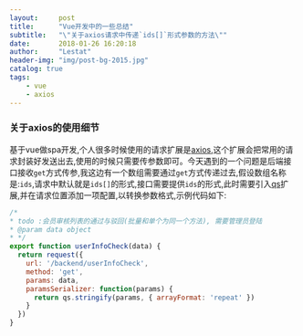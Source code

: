 ```yaml
---
layout:     post
title:      "Vue开发中的一些总结"
subtitle:   "\"关于axios请求中传递`ids[]`形式参数的方法\""
date:       2018-01-26 16:20:18
author:     "Lestat"
header-img: "img/post-bg-2015.jpg"
catalog: true
tags:
    - vue
    - axios
---
```


### 关于axios的使用细节
基于vue做spa开发,个人很多时候使用的请求扩展是[axios](https://github.com/axios/axios),这个扩展会把常用的请求封装好发送出去,使用的时候只需要传参数即可。今天遇到的一个问题是后端接口接收`get`方式传参,我这边有一个数组需要通过`get`方式传递过去,假设数组名称是:`ids`,请求中默认就是`ids[]`的形式,接口需要提供`ids`的形式,此时需要引入[qs](https://github.com/ljharb/qs)扩展,并在请求位置添加一项配置,以转换参数格式,示例代码如下:  
```javascript
/*
* todo :会员审核列表的通过与驳回(批量和单个为同一个方法), 需要管理员登陆
* @param data object
* */
export function userInfoCheck(data) {
  return request({
    url: '/backend/userInfoCheck',
    method: 'get',
    params: data,
    paramsSerializer: function(params) {
      return qs.stringify(params, { arrayFormat: 'repeat' })
    }
  })
}
```
